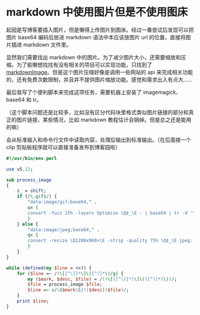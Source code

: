 # markdown 中使用图片但是不使用图床

起因是写博客要插入图片，但是懒得上传图片到图床。经过一番尝试后发现可以把图片 base64 编码后放进 markdown 语法中本应该放图片 url 的位置，直接将图片插进 markdown 文件里。

显然我们需要找出 markdown 中的图片。为了减少图片大小，还需要缩放和压缩。为了偷懒想找找有没有相关的项目可以实现功能。只找到了 [markdownImage](https://gitee.com/hujingnb/markdownImage)。但是这个图片压缩好像是调用一些网站的 api 来完成相关功能的，还有免费次数限制，并且并不提供图片缩放功能。感觉和需求出入有点大……

最后我写了个便利脚本来完成这项任务，需要机器上安装了 imagemagick、base64 和 tr。

（这个脚本问题还是比较多，比如没有区分代码块里格式类似图片链接的部分和真正的图片链接，某些情况，比如 markdown 教程估计会锅掉。但是总之还是能用的嘛）

会从标准输入和命令行文件中读取内容，处理后输出到标准输出。（在后面接一个 clip 剪贴板程序就可以直接准备发布到博客园啦）

```perl
#!/usr/bin/env perl

use v5.12;

sub process_image
{
	$_ = shift;
	if (/\.gif$/) {
		"data:image/gif;base64," .
		qx {
		convert -fuzz 15% -layers Optimize \Q$_\E - | base64 | tr -d '\n'
		}
	} else {
		"data:image/jpeg;base64," .
		qx {
		convert -resize \Q1280x960>\E -strip -quality 75% \Q$_\E jpeg:- | base64 | tr -d '\n'
		}
	}
}

while (defined(my $line = <>)) {
	for ($line =~ /!\[[^\]]*\]\([^)]*\)/g) {
		my ($mark, $desc, $file) = /(!\[([^\]]*)\]\(([^)]*)\))/;
		$file = process_image $file;
		$line =~ s/\Q$mark\E/![$desc]($file)/;
	}
	print $line;
}
```
